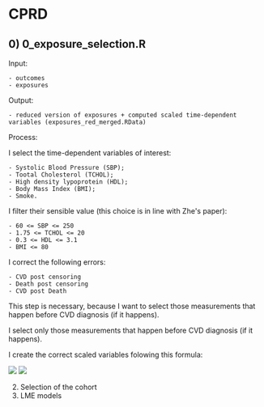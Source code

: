 # CPRD

## 0) 0_exposure_selection.R

  Input: 
    
    - outcomes
    - exposures
 
  Output: 
  
    - reduced version of exposures + computed scaled time-dependent variables (exposures_red_merged.RData)
  
  Process:
  
  I select the time-dependent variables of interest: 
  
    - Systolic Blood Pressure (SBP);
    - Tootal Cholesterol (TCHOL);
    - High density lypoprotein (HDL);
    - Body Mass Index (BMI);
    - Smoke.
   
  I filter their sensible value (this choice is in line with Zhe's paper):
  
    - 60 <= SBP <= 250
    - 1.75 <= TCHOL <= 20
    - 0.3 <= HDL <= 3.1
    - BMI <= 80
    
  I correct the following errors:
  
    - CVD post censoring
    - Death post censoring
    - CVD post Death
   
  This step is necessary, because I want to select those measurements that happen before CVD diagnosis (if it happens).
  
  I select only those measurements that happen before CVD diagnosis (if it happens).
  
  I create the correct scaled variables folowing this formula:
  
<img src="https://render.githubusercontent.com/render/math?math=X_f%20%3D%20%5Cfrac%7B(X_f%20-%20%5Cbar%7BX%7D_f)%7D%7Bsd(X_f)%7D%0A">

<img src="https://render.githubusercontent.com/render/math?math=X_m%20%3D%20%5Cfrac%7B(X_m%20-%20%5Cbar%7BX%7D_m)%7D%7Bsd(X_m)%7D%0A">


  
2) Selection of the cohort
3) LME models 
